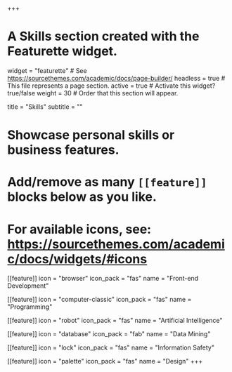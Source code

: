 +++
# A Skills section created with the Featurette widget.
widget = "featurette"  # See https://sourcethemes.com/academic/docs/page-builder/
headless = true  # This file represents a page section.
active = true  # Activate this widget? true/false
weight = 30  # Order that this section will appear.

title = "Skills"
subtitle = ""

# Showcase personal skills or business features.
# 
# Add/remove as many `[[feature]]` blocks below as you like.
# 
# For available icons, see: https://sourcethemes.com/academic/docs/widgets/#icons

[[feature]]
  icon = "browser"
  icon_pack = "fas"
  name = "Front-end Development"
  
[[feature]]
  icon = "computer-classic"
  icon_pack = "fas"
  name = "Programming"
  
[[feature]]
  icon = "robot"
  icon_pack = "fas"
  name = "Artificial Intelligence"

[[feature]]
  icon = "database"
  icon_pack = "fab"
  name = "Data Mining"
  
[[feature]]
  icon = "lock"
  icon_pack = "fas"
  name = "Information Safety"
  
[[feature]]
  icon = "palette"
  icon_pack = "fas"
  name = "Design"
+++
